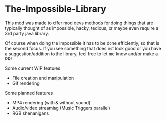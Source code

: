 # The-Impossible-Library
This mod was made to offer mod devs methods for doing things that are typically thought of as impossible, hacky, tedious, or maybe even require a 3rd party java library.

Of course when doing the impossible it has to be done efficiently, so that is the second focus. If you see something that does not look good or you have a suggestion/addition to the library, feel free to let me know and/or make a PR!

Some current WIP features
- File creation and manipulation
- Gif rendering

Some planned features
- MP4 rendering (with & without sound)
- Audio/video streaming (Music Triggers parallel)
- RGB shenanigans
